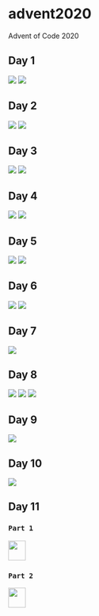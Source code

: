 # advent2020
Advent of Code 2020

## Day 1

<img src="./Day-01/Part1.png" />
<img src="./Day-01/Part2.png" />

## Day 2

<img src="./Day-02/Part1.png" />
<img src="./Day-02/Part2.png" />

## Day 3

<img src="./Day-03/Part1.png" />
<img src="./Day-03/Part2.png" />

## Day 4

<img src="./Day-04/Part1.png" />
<img src="./Day-04/Part2.png" />

## Day 5

<img src="./Day-05/Part1.png" />
<img src="./Day-05/Part2.png" />

## Day 6

<img src="./Day-06/Part1.png" />
<img src="./Day-06/Part2.png" />

## Day 7

<img src="./Day-07/problem_solution.gv.svg" />

## Day 8

<img src="./Day-08/all_possible.png" />
<img src="./Day-08/final_program_trace.png" />
<img src="./Day-08/programgraph.svg" />

## Day 9

<img src="./Day-09/contiguous_set.svg" />

## Day 10

<img src="./Day-10/numbers.svg" />

## Day 11

### `Part 1`
<img src="./Day-11/part1.gif" height="40em" width="35em"/>

### `Part 2`
<img src="./Day-11/part2.gif" height="40em" width="35em"/>


